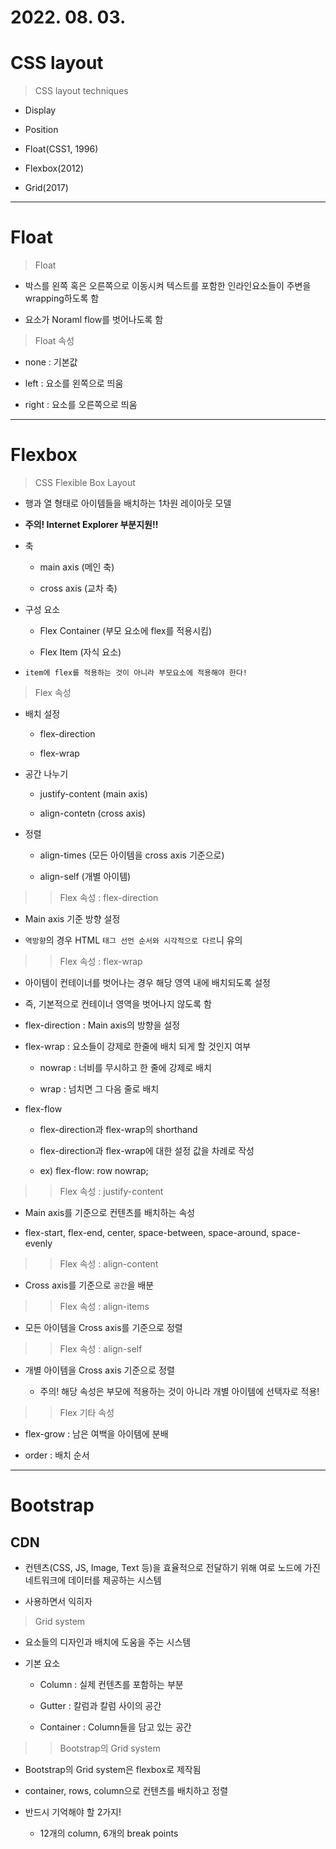 # 2022. 08. 03.

# CSS layout

> CSS layout techniques

- Display 
  
- Position 
  
- Float(CSS1, 1996) 
  
- Flexbox(2012) 
  
- Grid(2017)

---

# Float

>Float

- 박스를 왼쪽 혹은 오른쪽으로 이동시켜 텍스트를 포함한 인라인요소들이 주변을 wrapping하도록 함

- 요소가 Noraml flow를 벗어나도록 함

> Float 속성

- none : 기본값

- left : 요소를 왼쪽으로 띄움

- right : 요소를 오른쪽으로 띄움

---

# Flexbox

> CSS Flexible Box Layout

- 행과 열 형태로 아이템들을 배치하는 1차원 레이아웃 모델

- **주의! Internet Explorer 부분지원!!**

- 축

  - main axis (메인 축)

  - cross axis (교차 축)

- 구성 요소

  - Flex Container (부모 요소에 flex를 적용시킴)

  - Flex Item (자식 요소)

- `item에 flex를 적용하는 것이 아니라 부모요소에 적용해야 한다!`


> Flex 속성

- 배치 설정

  - flex-direction

  - flex-wrap

- 공간 나누기

  - justify-content (main axis)

  - align-contetn (cross axis)

- 정렬

  - align-times (모든 아이템을 cross axis 기준으로)

  - align-self (개별 아이템)

>> Flex 속성 : flex-direction

- Main axis 기준 방향 설정

- `역방향`의 경우 HTML `태그 선언 순서와 시각적으로 다르`니 유의

>> Flex 속성 : flex-wrap

- 아이템이 컨테이너를 벗어나는 경우 해당 영역 내에 배치되도록 설정

- 즉, 기본적으로 컨테이너 영역을 벗어나지 않도록 함
  
- flex-direction : Main axis의 방향을 설정

- flex-wrap : 요소들이 강제로 한줄에 배치 되게 할 것인지 여부

  - nowrap : 너비를 무시하고 한 줄에 강제로 배치

  - wrap : 넘치면 그 다음 줄로 배치

- flex-flow

  - flex-direction과 flex-wrap의 shorthand

  - flex-direction과 flex-wrap에 대한 설정 값을 차례로 작성

  - ex) flex-flow: row nowrap;

>> Flex 속성 : justify-content 

- Main axis를 기준으로 컨텐츠를 배치하는 속성

- flex-start, flex-end, center, space-between, space-around, space-evenly

>> Flex 속성 : align-content

- Cross axis를 기준으로 `공간`을 배분

>> Flex 속성 : align-items

- 모든 아이템을 Cross axis를 기준으로 정렬

>> Flex 속성 : align-self

- 개별 아이템을 Cross axis 기준으로 정렬

  - 주의! 해당 속성은 부모에 적용하는 것이 아니라 개별 아이템에 선택자로 적용!

>> Flex 기타 속성

- flex-grow : 남은 여백을 아이템에 분배

- order : 배치 순서

---

# Bootstrap

## CDN

- 컨텐츠(CSS, JS, Image, Text 등)을 효율적으로 전달하기 위해 여로 노드에 가진 네트워크에 데이터를 제공하는 시스템

- 사용하면서 익히자

> Grid system

- 요소들의 디자인과 배치에 도움을 주는 시스템

- 기본 요소

  - Column : 실제 컨텐츠를 포함하는 부분

  - Gutter : 칼럼과 칼럼 사이의 공간

  - Container : Column들을 담고 있는 공간

>> Bootstrap의 Grid system

- Bootstrap의 Grid system은 flexbox로 제작됨

- container, rows, column으로 컨텐츠를 배치하고 정렬

- 반드시 기억해야 할 2가지!

  - 12개의 column, 6개의 break points



